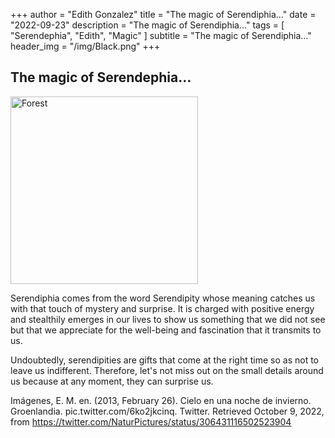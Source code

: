 +++
author = "Edith Gonzalez"
title = "The magic of Serendiphia…"
date = "2022-09-23"
description = "The magic of Serendiphia…"
tags = [
    "Serendephia",
    "Edith",
    "Magic"
]
subtitle = "The magic of Serendiphia…"
header_img = "/img/Black.png"
+++

## The magic of Serendephia…

<img src="/img/forest.jpeg" alt="Forest" width="300"/>

Serendiphia comes from the word Serendipity whose meaning catches us with that touch of mystery and surprise. It is charged with positive energy and stealthily emerges in our lives to show us something that we did not see but that we appreciate for the well-being and fascination that it transmits to us.

Undoubtedly, serendipities are gifts that come at the right time so as not to leave us indifferent. Therefore, let's not miss out on the small details around us because at any moment, they can surprise us.




Imágenes, E. M. en. (2013, February 26). Cielo en una noche de invierno. Groenlandia. pic.twitter.com/6ko2jkcinq. Twitter. Retrieved October 9, 2022, from https://twitter.com/NaturPictures/status/306431116502523904